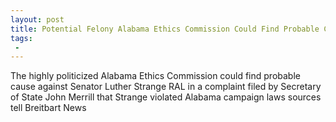 ```yaml
---
layout: post
title: Potential Felony Alabama Ethics Commission Could Find Probable Cause Luther Strange Violated Campaign Laws
tags:
 -
---
```

The highly politicized Alabama Ethics Commission could find probable cause against Senator Luther Strange RAL in a complaint filed by Secretary of State John Merrill that Strange violated Alabama campaign laws sources tell Breitbart News
